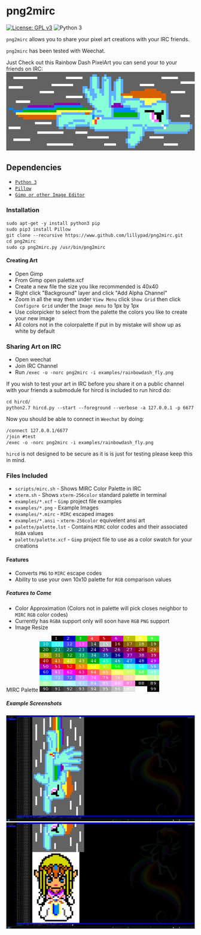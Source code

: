 # png2mirc #
[![License: GPL v3](https://img.shields.io/badge/License-GPL%20v3-blue.svg)](http://www.gnu.org/licenses/gpl-3.0) ![Python 3](https://img.shields.io/badge/Python-3-brightgreen.svg)

`png2mirc` allows you to share your pixel art creations with your IRC friends.

`png2mirc` has been tested with Weechat.

Just Check out this Rainbow Dash PixelArt you can send your to your friends on IRC:
![rainbowdash](docs/imgs/rainbowdash_fly.png)

## Dependencies ##
- [`Python 3`](https://www.python.org)
- [`Pillow`](https://python-pillow.org/)
- [`Gimp or other Image Editor`](https://www.gimp.org/)

### Installation ###
```
sudo apt-get -y install python3 pip
sudo pip3 install Pillow
git clone --recursive https://www.github.com/lillypad/png2mirc.git
cd png2mirc
sudo cp png2mirc.py /usr/bin/png2mirc
```

#### Creating Art ####
- Open Gimp
- From Gimp open palette.xcf
- Create a new file the size you like recommended is 40x40
- Right click "Background" layer and click "Add Alpha Channel"
- Zoom in all the way then under `View Menu` click `Show Grid` then click `Configure Grid` under the `Image menu` to 1px by 1px
- Use colorpicker to select from the palette the colors you like to create your new image
- All colors not in the colorpalette if put in by mistake will show up as white by default

### Sharing Art on IRC ###
- Open weechat
- Join IRC Channel
- Run `/exec -o -norc png2mirc -i examples/rainbowdash_fly.png`

If you wish to test your art in IRC before you share it on a public channel with your friends a submodule for hircd is included to run hircd do:
```
cd hircd/
python2.7 hircd.py --start --foreground --verbose -a 127.0.0.1 -p 6677
```

Now you should be able to connect in `Weechat` by doing:
```
/connect 127.0.0.1/6677
/join #test
/exec -o -norc png2mirc -i examples/rainbowdash_fly.png
```

`hircd` is not designed to be secure as it is is just for testing please keep this in mind.

### Files Included ###
- `scripts/mirc.sh` - Shows MIRC Color Palette in IRC
- `xterm.sh` - Shows `xterm-256color` standard palette in terminal
- `examples/*.xcf` - `Gimp` project file examples
- `examples/*.png` - Example Images
- `examples/*.mirc` - `MIRC` escaped images
- `examples/*.ansi` - `xterm-256color` equivelent ansi art
- `palette/palette.lst` - Contains `MIRC` color codes and their associated `RGBA` values
- `palette/palette.xcf` - `Gimp` project file to use as a color swatch for your creations

#### Features ####
- Converts `PNG` to `MIRC` escape codes
- Ability to use your own 10x10 palette for `RGB` comparison values

##### Features to Come #####
- Color Approximation (Colors not in palette will pick closes neighbor to `MIRC` `RGB` color codes)
- Currently has `RGBA` support only will soon have `RGB` `PNG` support
- Image Resize

MIRC Palette
![mircpalette](docs/imgs/mirc.png)

##### Example Screenshots #####
![RainbowDash](docs/imgs/screenshot_1.png)
![Zelda](docs/imgs/screenshot_2.png)
